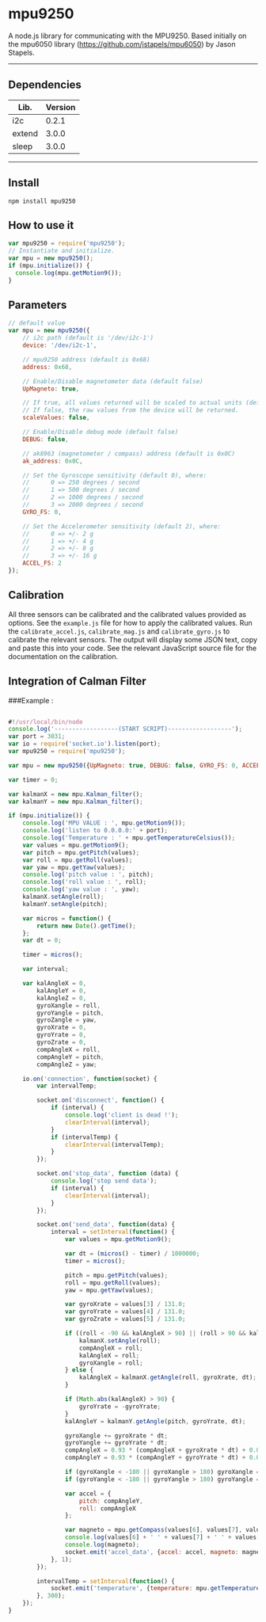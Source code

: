 # mpu9250
A node.js library for communicating with the MPU9250.
Based initially on the mpu6050 library (https://github.com/jstapels/mpu6050) by Jason Stapels.
___
## Dependencies
|   Lib.  | Version |
| ------- | ------- |
|     i2c |   0.2.1 |
|  extend |   3.0.0 |
|   sleep |   3.0.0 |
___
## Install
```
npm install mpu9250
```

## How to use it
```javascript
var mpu9250 = require('mpu9250');
// Instantiate and initialize.
var mpu = new mpu9250();
if (mpu.initialize()) {
  console.log(mpu.getMotion9());
}
```

## Parameters
```javascript
// default value
var mpu = new mpu9250({
    // i2c path (default is '/dev/i2c-1')
    device: '/dev/i2c-1',

    // mpu9250 address (default is 0x68)
    address: 0x68,

    // Enable/Disable magnetometer data (default false)
    UpMagneto: true,

    // If true, all values returned will be scaled to actual units (default false).
    // If false, the raw values from the device will be returned.
    scaleValues: false,

    // Enable/Disable debug mode (default false)
    DEBUG: false,

    // ak8963 (magnetometer / compass) address (default is 0x0C)
    ak_address: 0x0C,

    // Set the Gyroscope sensitivity (default 0), where:
    //      0 => 250 degrees / second
    //      1 => 500 degrees / second
    //      2 => 1000 degrees / second
    //      3 => 2000 degrees / second
    GYRO_FS: 0,

    // Set the Accelerometer sensitivity (default 2), where:
    //      0 => +/- 2 g
    //      1 => +/- 4 g
    //      2 => +/- 8 g
    //      3 => +/- 16 g
    ACCEL_FS: 2
});
```

## Calibration

All three sensors can be calibrated and the calibrated values provided as options.  See the `example.js` file for how
to apply the calibrated values.  Run the `calibrate_accel.js`, `calibrate_mag.js` and `calibrate_gyro.js` to calibrate
the relevant sensors.  The output will display some JSON text, copy and paste this into your code. See the relevant
JavaScript source file for the documentation on the calibration. 

## Integration of Calman Filter
###Example :
```javascript

#!/usr/local/bin/node
console.log('------------------(START SCRIPT)------------------');
var port = 3031;
var io = require('socket.io').listen(port);
var mpu9250 = require('mpu9250');

var mpu = new mpu9250({UpMagneto: true, DEBUG: false, GYRO_FS: 0, ACCEL_FS: 1});

var timer = 0;

var kalmanX = new mpu.Kalman_filter();
var kalmanY = new mpu.Kalman_filter();

if (mpu.initialize()) {
	console.log('MPU VALUE : ', mpu.getMotion9());
	console.log('listen to 0.0.0.0:' + port);
	console.log('Temperature : ' + mpu.getTemperatureCelsius());
	var values = mpu.getMotion9();
	var pitch = mpu.getPitch(values);
	var roll = mpu.getRoll(values);
	var yaw = mpu.getYaw(values);
	console.log('pitch value : ', pitch);
	console.log('roll value : ', roll);
	console.log('yaw value : ', yaw);
	kalmanX.setAngle(roll);
	kalmanY.setAngle(pitch);

	var micros = function() {
		return new Date().getTime();
	};
	var dt = 0;

	timer = micros();

	var interval;

	var kalAngleX = 0,
		kalAngleY = 0,
		kalAngleZ = 0,
		gyroXangle = roll,
		gyroYangle = pitch,
		gyroZangle = yaw,
		gyroXrate = 0,
		gyroYrate = 0,
		gyroZrate = 0,
		compAngleX = roll,
		compAngleY = pitch,
		compAngleZ = yaw;

	io.on('connection', function(socket) {
		var intervalTemp;

		socket.on('disconnect', function() {
			if (interval) {
				console.log('client is dead !');
				clearInterval(interval);
			}
			if (intervalTemp) {
				clearInterval(intervalTemp);
			}
		});

		socket.on('stop_data', function (data) {
			console.log('stop send data');
			if (interval) {
				clearInterval(interval);
			}
		});

		socket.on('send_data', function(data) {
			interval = setInterval(function() {
				var values = mpu.getMotion9();

				var dt = (micros() - timer) / 1000000;
				timer = micros();

				pitch = mpu.getPitch(values);
				roll = mpu.getRoll(values);
				yaw = mpu.getYaw(values);

				var gyroXrate = values[3] / 131.0;
				var gyroYrate = values[4] / 131.0;
				var gyroZrate = values[5] / 131.0;

				if ((roll < -90 && kalAngleX > 90) || (roll > 90 && kalAngleX < -90)) {
					kalmanX.setAngle(roll);
					compAngleX = roll;
					kalAngleX = roll;
					gyroXangle = roll;
				} else {
					kalAngleX = kalmanX.getAngle(roll, gyroXrate, dt);
				}

				if (Math.abs(kalAngleX) > 90) {
					gyroYrate = -gyroYrate;
				}
				kalAngleY = kalmanY.getAngle(pitch, gyroYrate, dt);

				gyroXangle += gyroXrate * dt;
				gyroYangle += gyroYrate * dt;
				compAngleX = 0.93 * (compAngleX + gyroXrate * dt) + 0.07 * roll;
				compAngleY = 0.93 * (compAngleY + gyroYrate * dt) + 0.07 * pitch;

				if (gyroXangle < -180 || gyroXangle > 180) gyroXangle = kalAngleX;
				if (gyroYangle < -180 || gyroYangle > 180) gyroYangle = kalAngleY;

				var accel = {
					pitch: compAngleY,
					roll: compAngleX
				};

				var magneto = mpu.getCompass(values[6], values[7], values[8]);
				console.log(values[6] + ' ' + values[7] + ' ' + values[8]);
				console.log(magneto);
				socket.emit('accel_data', {accel: accel, magneto: magneto});
			}, 1);
		});

		intervalTemp = setInterval(function() {
			socket.emit('temperature', {temperature: mpu.getTemperatureCelsiusDigital()});
		}, 300);
	});
}
```
